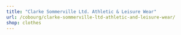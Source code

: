 ```yaml
---
title: "Clarke Sommerville Ltd. Athletic & Leisure Wear"
url: /cobourg/clarke-sommerville-ltd-athletic-and-leisure-wear/
shop: clothes
---
```

